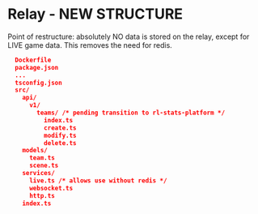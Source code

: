 # Relay - NEW STRUCTURE

Point of restructure: absolutely NO data is stored on the relay, except for LIVE game data. This removes the need for redis.

```json
  Dockerfile
  package.json
  ...
  tsconfig.json
  src/
    api/
      v1/
        teams/ /* pending transition to rl-stats-platform */
          index.ts
          create.ts
          modify.ts
          delete.ts
    models/
      team.ts
      scene.ts
    services/
      live.ts /* allows use without redis */
      websocket.ts
      http.ts
    index.ts
```
